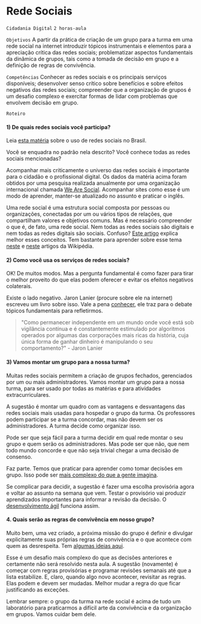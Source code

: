 # Rede Sociais

`Cidadania Digital` `2 horas-aula`

`Objetivos` A partir da prática de criação de um grupo para a turma em uma rede social na internet introduzir tópicos instrumentais e elementos para a apreciação crítica das redes sociais; problematizar aspectos fundamentais da dinâmica de grupos, tais como a tomada de decisão em grupo e a definição de regras de convivência.   

`Competências` Conhecer as redes sociais e os principais serviços disponíveis; desenvolver senso crítico sobre benefícios e sobre efeitos negativos das redes sociais; compreender que a organização de grupos é um desafio complexo e exercitar formas de lidar com problemas que envolvem decisão em grupo.

`Roteiro`

#### 1) De quais redes sociais você participa?

Leia [esta matéria](https://www.techtudo.com.br/noticias/2019/02/conheca-as-redes-sociais-mais-usadas-no-brasil-e-no-mundo-em-2018.ghtml) sobre o uso de redes sociais no Brasil.

Você se enquadra no padrão nela descrito? Você conhece todas as redes sociais mencionadas? 

Acompanhar mais criticamente o universo das redes sociais é importante para o cidadão e o profissional digital. Os dados da matéria acima foram obtidos por uma pesquisa realizada anualmente por uma organização internacional chamada [We Are Social](https://wearesocial.com). Acompanhar sites como esse é um modo de aprender, manter-se atualizado no assunto e praticar o inglês.

Uma rede social é uma estrutura social composta por pessoas ou organizações, conectadas por um ou vários tipos de relações, que compartilham valores e objetivos comuns. Mas é necessário compreender o que é, de fato, uma rede social. Nem todas as redes sociais são digitais e nem todas as redes digitais são sociais. Confuso? [Este artigo](https://medium.com/@raquelrecuero/m%C3%ADdia-social-plataforma-digital-site-de-rede-social-ou-rede-social-n%C3%A3o-%C3%A9-tudo-a-mesma-coisa-d7b54591a9ec) explica melhor esses conceitos. Tem bastante para aprender sobre esse tema [neste](https://pt.wikipedia.org/wiki/Rede_social) e 
[neste](https://pt.wikipedia.org/wiki/Rede_social_virtual) artigos da Wikipédia.

#### 2) Como você usa os serviços de redes sociais?

OK! De muitos modos. Mas a pergunta fundamental é como fazer para tirar o melhor proveito  do que elas podem oferecer e evitar os efeitos negativos colaterais.

Existe o lado negativo. Jaron Lanier (procure sobre ele na internet) escreveu um livro sobre isso. Vale a pena [conhecer](https://www.intrinseca.com.br/upload/livros/1ºCAP_DezArgumentosParaVoceDeletarAgoraSuasRedesSociais.pdf), ele traz para o debate tópicos fundamentais para refletirmos. 

> "Como permanecer independente em um mundo onde você está sob vigilância contínua e é constantemente estimulado por algoritmos operados por algumas das corporações mais ricas da história, cuja única forma de ganhar dinheiro é manipulando o seu comportamento?" - Jaron Lanier
 
#### 3) Vamos montar um grupo para a nossa turma?

Muitas redes sociais permitem a criação de grupos fechados, gerenciados por um ou mais administradores. Vamos montar um grupo para a nossa turma, para ser usado por todas as matérias e para atividades extracurriculares.

A sugestão é montar um quadro com as vantagens e desvantagens das redes sociais mais usadas para hospedar o grupo da turma. Os professores podem participar se a turma concordar, mas não devem ser os administradores. A turma decide como organizar isso.

Pode ser que seja fácil para a turma decidir em qual rede montar o seu grupo e quem serão os administradores. Mas pode ser que não, que nem todo mundo concorde e que não seja trivial chegar a uma decisão de consenso.

Faz parte. Temos que praticar para aprender como tomar decisões em grupo. Isso pode ser [mais complexo do que a gente imagina](https://pt.wikipedia.org/wiki/Sistema_de_votação).

Se complicar para decidir, a sugestão é fazer uma escolha provisória agora e voltar ao assunto na semana que vem. Testar o provisório vai produzir aprendizados importantes para informar a revisão da decisão. O [desenvolvimento ágil](https://pt.wikipedia.org/wiki/Desenvolvimento_ágil_de_software) funciona assim.

#### 4. Quais serão as regras de convivência em nosso grupo?

Muito bem, uma vez criado, a próxima missão do grupo é definir e divulgar explicitamente suas próprias regras de convivência e o que acontece com quem as desrespeita. Tem [algumas ideias aqui](https://www.etiquetavirtual.com.br/quem-somos/).

Esse é um desafio mais complexo do que as decisões anteriores e certamente não será resolvido nesta aula. A sugestão (novamente) é começar com regras provisórias e programar revisões semanais até que a lista estabilize. E, claro, quando algo novo acontecer, revisitar as regras. Elas podem e devem ser mudadas. Melhor mudar a regra do que ficar justificando as exceções. 

Lembrar sempre: o grupo da turma na rede social é acima de tudo um laboratório para praticarmos a difícil arte da convivência e da organização em grupos. Vamos cuidar bem dele.
